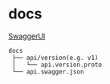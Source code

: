 # docs

[SwaggerUI](https://raw.githubusercontent.com/hal-cinema-2024/hal-cinema/master/docs/api.swagger.json)

```
docs
 ├── api/version(e.g. v1)
 │   └── api.version.proto
 └── api.swagger.json
```
